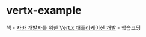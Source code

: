 # vertx-example 
책 - [자바 개발자를 위한 Vert.x 애플리케이션 개발](http://www.hanbit.co.kr/ebook/look.html?isbn=9788968487286) - 학습코딩
